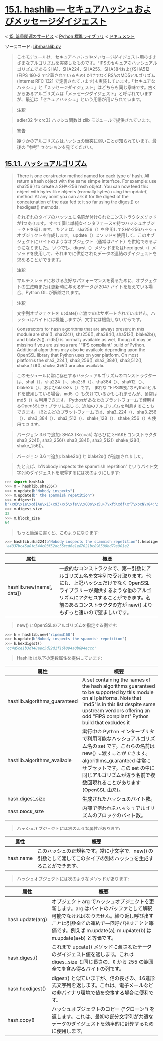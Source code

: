 # [15.1. hashlib — セキュアハッシュおよびメッセージダイジェスト](https://docs.python.jp/3/library/hashlib.html)

< [15. 暗号関連のサービス](https://docs.python.jp/3/library/crypto.html) < [Python 標準ライブラリ](https://docs.python.jp/3/library/index.html#the-python-standard-library) < [ドキュメント](https://docs.python.jp/3/index.html)

ソースコード: [Lib/hashlib.py](https://github.com/python/cpython/tree/3.6/Lib/hashlib.py)

> このモジュールは、セキュアハッシュやメッセージダイジェスト用のさまざまなアルゴリズムを実装したものです。FIPSのセキュアなハッシュアルゴリズムである SHA1、SHA224、SHA256、SHA384およびSHA512 (FIPS 180-2 で定義されているもの) だけでなくRSAのMD5アルゴリズム (Internet RFC 1321 で定義されています)も実装しています。「セキュアなハッシュ」と「メッセージダイジェスト」はどちらも同じ意味です。古くからあるアルゴリズムは「メッセージダイジェスト」と呼ばれていますが、最近は「セキュアハッシュ」という用語が用いられています。

> 注釈

> adler32 や crc32 ハッシュ関数は zlib モジュールで提供されています。

> 警告

> 幾つかのアルゴリズムはハッシュの衝突に弱いことが知られています。最後の "参考" セクションを見てください。 

## [15.1.1. ハッシュアルゴリズム](https://docs.python.jp/3/library/hashlib.html#hash-algorithms)

> There is one constructor method named for each type of hash. All return a hash object with the same simple interface. For example: use sha256() to create a SHA-256 hash object. You can now feed this object with bytes-like objects (normally bytes) using the update() method. At any point you can ask it for the digest of the concatenation of the data fed to it so far using the digest() or hexdigest() methods.

> それぞれのタイプのハッシュに名前が付けられたコンストラクタメソッドが1つあります。 すべて同じ単純なインタフェースを持つハッシュオブジェクトを返します。 たとえば、sha256（）を使用してSHA-256ハッシュオブジェクトを作成します。 update（）メソッドを使用して、このオブジェクトにバイトのようなオブジェクト（通常はバイト）を供給できるようになりました。 いつでも、digest（）メソッドまたはhexdigest（）メソッドを使用して、それまでに供給されたデータの連結のダイジェストを求めることができます。

> 注釈

> マルチスレッドにおける良好なパフォーマンスを得るために、オブジェクトの生成時または更新時に与えるデータが 2047 バイトを超えている場合、Python GIL が解除されます。

> 注釈

> 文字列オブジェクトを update() に渡すのはサポートされていません。ハッシュはバイトには機能しますが、文字には機能しないからです。

> Constructors for hash algorithms that are always present in this module are sha1(), sha224(), sha256(), sha384(), sha512(), blake2b(), and blake2s(). md5() is normally available as well, though it may be missing if you are using a rare "FIPS compliant" build of Python. Additional algorithms may also be available depending upon the OpenSSL library that Python uses on your platform. On most platforms the sha3_224(), sha3_256(), sha3_384(), sha3_512(), shake_128(), shake_256() are also available.

> このモジュールに常に存在するハッシュアルゴリズムのコンストラクターは、sha1（）、sha224（）、sha256（）、sha384（）、sha512（）、blake2b（）、およびblake2s（）です。 まれな "FIPS準拠"のPythonビルドを使用している場合、md5（）も欠けているかもしれませんが、通常はmd5（）も利用できます。 Pythonがあなたのプラットフォームで使用するOpenSSLライブラリに応じて、追加のアルゴリズムを利用することもできます。 ほとんどのプラットフォームでは、sha3_224（）、sha3_256（）、sha3_384（）、sha3_512（）、shake_128（）、shake_256（）も使用できます。

> バージョン 3.6 で追加: SHA3 (Keccak) ならびに SHAKE コンストラクタ sha3_224(), sha3_256(), sha3_384(), sha3_512(), shake_128(), shake_256()。

> バージョン 3.6 で追加: blake2b() と blake2s() が追加されました。

> たとえば、b'Nobody inspects the spammish repetition' というバイト文字列のダイジェストを取得するには次のようにします:

```python
>>> import hashlib
>>> m = hashlib.sha256()
>>> m.update(b"Nobody inspects")
>>> m.update(b" the spammish repetition")
>>> m.digest()
b'\x03\x1e\xdd}Ae\x15\x93\xc5\xfe\\\x00o\xa5u+7\xfd\xdf\xf7\xbcN\x84:\xa6\xaf\x0c\x95\x0fK\x94\x06'
>>> m.digest_size
32
>>> m.block_size
64
```

> もっと簡潔に書くと、このようになります:

```python
>>> hashlib.sha224(b"Nobody inspects the spammish repetition").hexdigest()
'a4337bc45a8fc544c03f52dc550cd6e1e87021bc896588bd79e901e2'
```

属性|概要
----|----
hashlib.new(name[, data])|一般的なコンストラクタで、第一引数にアルゴリズム名を文字列で受け取ります。他にも、上記ハッシュだけでなく OpenSSL ライブラリーが提供するような他のアルゴリズムにアクセスすることができます。名前のあるコンストラクタの方が new() よりもずっと速いので望ましいです。

> new() にOpenSSLのアルゴリズムを指定する例です:

```python
>>> h = hashlib.new('ripemd160')
>>> h.update(b"Nobody inspects the spammish repetition")
>>> h.hexdigest()
'cc4a5ce1b3df48aec5d22d1f16b894a0b894eccc'
```

> Hashlib は以下の定数属性を提供しています:

属性|概要
----|----
hashlib.algorithms_guaranteed|A set containing the names of the hash algorithms guaranteed to be supported by this module on all platforms. Note that 'md5' is in this list despite some upstream vendors offering an odd "FIPS compliant" Python build that excludes it.
hashlib.algorithms_available|実行中の Python インタープリタで利用可能なハッシュアルゴリズム名の set です。これらの名前は new() に渡すことができます。algorithms_guaranteed は常にサブセットです。この set の中に同じアルゴリズムが違う名前で複数回現れることがあります (OpenSSL 由来)。
hash.digest_size|生成されたハッシュのバイト数。
hash.block_size|内部で使われるハッシュアルゴリズムのブロックのバイト数。

> ハッシュオブジェクトには次のような属性があります:

属性|概要
----|----
hash.name|このハッシュの正規名です。常に小文字で、new() の引数として渡してこのタイプの別のハッシュを生成することができます。

> ハッシュオブジェクトには次のようなメソッドがあります:

属性|概要
----|----
hash.update(arg)|オブジェクト arg でハッシュオブジェクトを更新します。arg はバイトのバッファとして解釈可能でなければなりません。繰り返し呼び出すことは引数全ての連結で一回呼び出すことと等価です。例えば m.update(a); m.update(b) は m.update(a+b) と等価です。
hash.digest()|これまで update() メソッドに渡されたデータのダイジェスト値を返します。これは digest_size と同じ長さの、0 から 255 の範囲全てを含み得るバイトの列です。
hash.hexdigest()|digest() と似ていますが、倍の長さの、16進形式文字列を返します。これは、電子メールなどの非バイナリ環境で値を交換する場合に便利です。
hash.copy()|ハッシュオブジェクトのコピー ("クローン") を返します。これは、最初の部分文字列が共通なデータのダイジェストを効率的に計算するために使用します。

